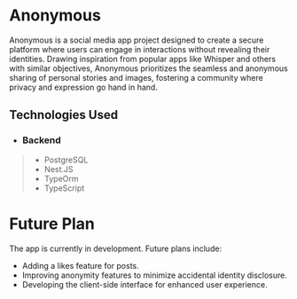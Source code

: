 # Anonymous

Anonymous is a social media app project designed to create a secure platform where users can engage in interactions without revealing their identities. Drawing inspiration from popular apps like Whisper and others with similar objectives, Anonymous prioritizes the seamless and anonymous sharing of personal stories and images, fostering a community where privacy and expression go hand in hand.

## Technologies Used

- ### Backend

> - PostgreSQL
> - Nest.JS
> - TypeOrm
> - TypeScript

# Future Plan

The app is currently in development. Future plans include:

- Adding a likes feature for posts.
- Improving anonymity features to minimize accidental identity disclosure.
- Developing the client-side interface for enhanced user experience.
